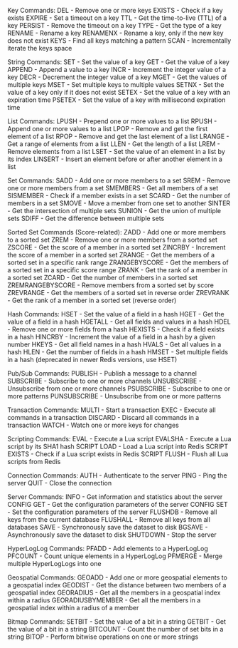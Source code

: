 Key Commands:
DEL - Remove one or more keys
EXISTS - Check if a key exists
EXPIRE - Set a timeout on a key
TTL - Get the time-to-live (TTL) of a key
PERSIST - Remove the timeout on a key
TYPE - Get the type of a key
RENAME - Rename a key
RENAMENX - Rename a key, only if the new key does not exist
KEYS - Find all keys matching a pattern
SCAN - Incrementally iterate the keys space

String Commands:
SET - Set the value of a key
GET - Get the value of a key
APPEND - Append a value to a key
INCR - Increment the integer value of a key
DECR - Decrement the integer value of a key
MGET - Get the values of multiple keys
MSET - Set multiple keys to multiple values
SETNX - Set the value of a key only if it does not exist
SETEX - Set the value of a key with an expiration time
PSETEX - Set the value of a key with millisecond expiration time

List Commands:
LPUSH - Prepend one or more values to a list
RPUSH - Append one or more values to a list
LPOP - Remove and get the first element of a list
RPOP - Remove and get the last element of a list
LRANGE - Get a range of elements from a list
LLEN - Get the length of a list
LREM - Remove elements from a list
LSET - Set the value of an element in a list by its index
LINSERT - Insert an element before or after another element in a list

Set Commands:
SADD - Add one or more members to a set
SREM - Remove one or more members from a set
SMEMBERS - Get all members of a set
SISMEMBER - Check if a member exists in a set
SCARD - Get the number of members in a set
SMOVE - Move a member from one set to another
SINTER - Get the intersection of multiple sets
SUNION - Get the union of multiple sets
SDIFF - Get the difference between multiple sets

Sorted Set Commands (Score-related):
ZADD - Add one or more members to a sorted set
ZREM - Remove one or more members from a sorted set
ZSCORE - Get the score of a member in a sorted set
ZINCRBY - Increment the score of a member in a sorted set
ZRANGE - Get the members of a sorted set in a specific rank range
ZRANGEBYSCORE - Get the members of a sorted set in a specific score range
ZRANK - Get the rank of a member in a sorted set
ZCARD - Get the number of members in a sorted set
ZREMRANGEBYSCORE - Remove members from a sorted set by score
ZREVRANGE - Get the members of a sorted set in reverse order
ZREVRANK - Get the rank of a member in a sorted set (reverse order)

Hash Commands:
HSET - Set the value of a field in a hash
HGET - Get the value of a field in a hash
HGETALL - Get all fields and values in a hash
HDEL - Remove one or more fields from a hash
HEXISTS - Check if a field exists in a hash
HINCRBY - Increment the value of a field in a hash by a given number
HKEYS - Get all field names in a hash
HVALS - Get all values in a hash
HLEN - Get the number of fields in a hash
HMSET - Set multiple fields in a hash (deprecated in newer Redis versions, use HSET)

Pub/Sub Commands:
PUBLISH - Publish a message to a channel
SUBSCRIBE - Subscribe to one or more channels
UNSUBSCRIBE - Unsubscribe from one or more channels
PSUBSCRIBE - Subscribe to one or more patterns
PUNSUBSCRIBE - Unsubscribe from one or more patterns

Transaction Commands:
MULTI - Start a transaction
EXEC - Execute all commands in a transaction
DISCARD - Discard all commands in a transaction
WATCH - Watch one or more keys for changes

Scripting Commands:
EVAL - Execute a Lua script
EVALSHA - Execute a Lua script by its SHA1 hash
SCRIPT LOAD - Load a Lua script into Redis
SCRIPT EXISTS - Check if a Lua script exists in Redis
SCRIPT FLUSH - Flush all Lua scripts from Redis

Connection Commands:
AUTH - Authenticate to the server
PING - Ping the server
QUIT - Close the connection

Server Commands:
INFO - Get information and statistics about the server
CONFIG GET - Get the configuration parameters of the server
CONFIG SET - Set the configuration parameters of the server
FLUSHDB - Remove all keys from the current database
FLUSHALL - Remove all keys from all databases
SAVE - Synchronously save the dataset to disk
BGSAVE - Asynchronously save the dataset to disk
SHUTDOWN - Stop the server

HyperLogLog Commands:
PFADD - Add elements to a HyperLogLog
PFCOUNT - Count unique elements in a HyperLogLog
PFMERGE - Merge multiple HyperLogLogs into one

Geospatial Commands:
GEOADD - Add one or more geospatial elements to a geospatial index
GEODIST - Get the distance between two members of a geospatial index
GEORADIUS - Get all the members in a geospatial index within a radius
GEORADIUSBYMEMBER - Get all the members in a geospatial index within a radius of a member

Bitmap Commands:
SETBIT - Set the value of a bit in a string
GETBIT - Get the value of a bit in a string
BITCOUNT - Count the number of set bits in a string
BITOP - Perform bitwise operations on one or more strings
